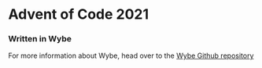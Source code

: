 # Advent of Code 2021

### Written in Wybe

For more information about Wybe, head over to the 
[Wybe Github repository](https://www.github.com/pschachte/wybe)
